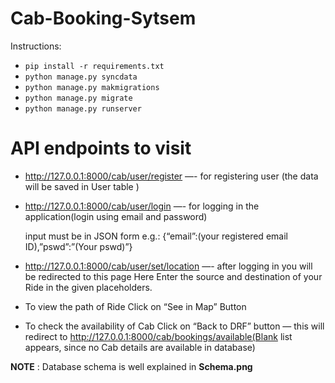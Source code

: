 # Cab-Booking-Sytsem

Instructions:
* `pip install -r requirements.txt`
* `python manage.py syncdata`
* `python manage.py makmigrations`
* `python manage.py migrate` 
* `python manage.py runserver`
# API endpoints to visit
* http://127.0.0.1:8000/cab/user/register —- for registering user (the data will be saved in User table )

* http://127.0.0.1:8000/cab/user/login —-  for logging in the application(login using email and password)

    input must be in JSON form 
    e.g.: {“email”:(your registered email ID),”pswd”:”(Your pswd)”}

* http://127.0.0.1:8000/cab/user/set/location —- after logging in you will be redirected to this page
    Here Enter the source and destination of your Ride in the given placeholders.
* To view the path of Ride Click on “See in Map” Button
* To check the availability of Cab Click on “Back to DRF” button — this will redirect to http://127.0.0.1:8000/cab/bookings/available(Blank list appears, since no Cab details are available in database)


**NOTE** : Database schema is well explained in **Schema.png**